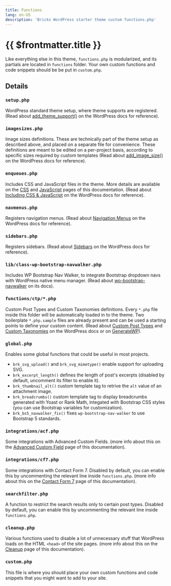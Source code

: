 ```yaml
---
title: Functions
lang: en-US
description: 'Bricks WordPress starter theme custom functions.php'
---
```


# {{ $frontmatter.title }}

Like everything else in this theme, `functions.php` is modularized, and its partials are located in `functions` folder. Your own custom functions and code snippets should be be put in `custom.php`.

## Details

### `setup.php`

WordPress standard theme setup, where theme supports are registered. (Read about [add_theme_support()](https://developer.wordpress.org/reference/functions/add_theme_support/) on the WordPress docs for reference).

### `imagesizes.php`

Image sizes definitions. These are technically part of the theme setup as described above, and placed on a separate file for convenience. These definitions are meant to be edited on a per-project basis, according to specific sizes required by custom templates (Read about [add_image_size()](https://developer.wordpress.org/reference/functions/add_image_size/) on the WordPress docs for reference).

### `enqueues.php`

Includes CSS and JavaScript files in the theme. More details are available on the [CSS](/theme/css/) and [JavaScript](/theme/javascript/) pages of this documentation. (Read about [Including CSS & JavaScript](https://developer.wordpress.org/themes/basics/including-css-javascript/) on the WordPress docs for reference).

### `navmenus.php`

Registers navigation menus. (Read about [Navigation Menus](https://developer.wordpress.org/themes/functionality/navigation-menus/) on the WordPress docs for reference).

### `sidebars.php`

Registers sidebars. (Read about [Sidebars](https://developer.wordpress.org/themes/functionality/sidebars/) on the WordPress docs for reference).

### `lib/class-wp-bootstrap-navwalker.php`

Includes WP Bootstrap Nav Walker, to integrate Bootstrap dropdown navs with WordPress native menu manager. (Read about [wp-bootstrap-navwalker](https://wp-bootstrap.github.io/wp-bootstrap-navwalker/) on its docs).

### `functions/ctp/*.php`

Custom Post Types and Custom Taxonomies definitions. Every `*.php` file inside this folder will be automatically loaded in to the theme. Two boilerplate `*.php.sample` files are already present and can be used a starting points to define your custom content. (Read about [Custom Post Types](https://developer.wordpress.org/reference/functions/register_post_type/) and [Custom Taxonomies](https://developer.wordpress.org/reference/functions/register_taxonomy/) on the WordPress docs or on [GenerateWP](https://generatewp.com/)).

### `global.php`

Enables some global functions that could be useful in most projects.

-   `brk_svg_upload()` and `brk_svg_mimetype()` enable support for uploading SVG.
-   `brk_excerpt_length()` defines the length of post's excerpts (disabled by default, uncomment its filter to enable it).
-   `brk_thumbnail_alt()` custom template tag to retrive the `alt` value of an attachment image.
-   `brk_breadcrumbs()` custom template tag to display breadcrumbs generated with Yoast or Rank Math, integated with Bootstrap CSS styles (you can use Bootstrap variables for customization).
-   `brk_bs5_navwalker_fix()` fixes `wp-bootstrap-nav-walker` to use Bootstrap 5 standards.

### `integrations/acf.php`

Some integrations with Advanced Custom Fields. (more info about this on the [Advanced Custom Field](/integrations/acf/) page of this documentation).

### `integrations/cf7.php`

Some integrations with Contact Form 7. Disabled by default, you can enable this by uncommenting the relevant line inside `functions.php`. (more info about this on the [Contact Form 7](/integrations/contact-form-7/) page of this documentation).

### `searchfilter.php`

A function to restrict the search results only to certain post types. Disabled by default, you can enable this by uncommenting the relevant line inside `functions.php`.

### `cleanup.php`

Various functions used to disable a lot of unnecessary stuff that WordPress loads on the HTML `<head>` of the site pages. (more info about this on the [Cleanup](/theme/cleanup/) page of this documentation).

### `custom.php`

This file is where you should place your own custom functions and code snippets that you might want to add to your site.
